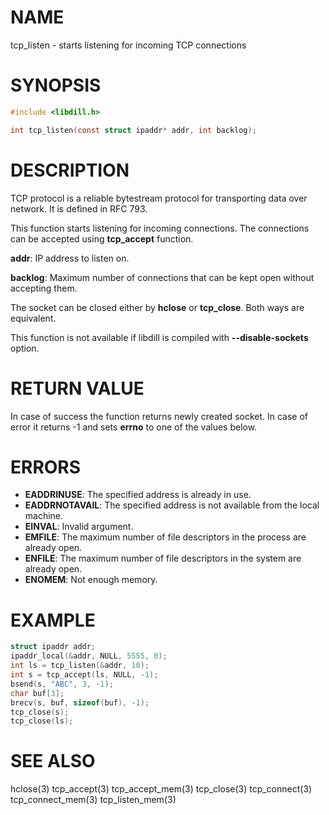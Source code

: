 # NAME

tcp_listen - starts listening for incoming TCP connections

# SYNOPSIS

```c
#include <libdill.h>

int tcp_listen(const struct ipaddr* addr, int backlog);
```

# DESCRIPTION

TCP protocol is a reliable bytestream protocol for transporting data
over network. It is defined in RFC 793.

This function starts listening for incoming connections.
The connections can be accepted using **tcp_accept** function.

**addr**: IP address to listen on.

**backlog**: Maximum number of connections that can be kept open without accepting them.

The socket can be closed either by **hclose** or **tcp_close**.
Both ways are equivalent.

This function is not available if libdill is compiled with **--disable-sockets** option.

# RETURN VALUE

In case of success the function returns newly created socket. In case of error it returns -1 and sets **errno** to one of the values below.

# ERRORS

* **EADDRINUSE**: The specified address is already in use.
* **EADDRNOTAVAIL**: The specified address is not available from the local machine.
* **EINVAL**: Invalid argument.
* **EMFILE**: The maximum number of file descriptors in the process are already open.
* **ENFILE**: The maximum number of file descriptors in the system are already open.
* **ENOMEM**: Not enough memory.

# EXAMPLE

```c
struct ipaddr addr;
ipaddr_local(&addr, NULL, 5555, 0);
int ls = tcp_listen(&addr, 10);
int s = tcp_accept(ls, NULL, -1);
bsend(s, "ABC", 3, -1);
char buf[3];
brecv(s, buf, sizeof(buf), -1);
tcp_close(s);
tcp_close(ls);
```
# SEE ALSO

hclose(3) tcp_accept(3) tcp_accept_mem(3) tcp_close(3) tcp_connect(3) tcp_connect_mem(3) tcp_listen_mem(3) 
